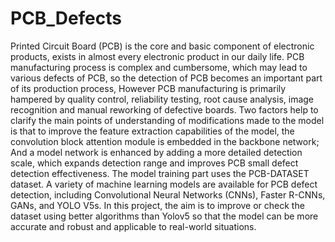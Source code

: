 # PCB_Defects
Printed Circuit Board (PCB) is the core and basic component of electronic products, exists in almost every electronic product in our daily life.
PCB manufacturing process is complex and cumbersome, which may lead to various defects of PCB, so the detection of PCB becomes an important part of its production process, However PCB manufacturing is primarily hampered by quality control, reliability testing, root cause analysis, image recognition and manual reworking of defective boards. Two factors help to clarify the main points of understanding of modifications made to the model is that to improve the feature extraction capabilities of the model, the convolution block attention module is embedded in the backbone network; And a model network is enhanced by adding a more detailed detection scale, which expands detection range and improves PCB small defect detection effectiveness. The model training part uses the PCB-DATASET dataset. A variety of machine learning models are available for PCB defect detection, including Convolutional Neural Networks (CNNs), Faster R-CNNs, GANs, and YOLO V5s. 
In this project, the aim is to improve or check the dataset using better algorithms than Yolov5 so that the model can be more accurate and robust and applicable to real-world situations.
